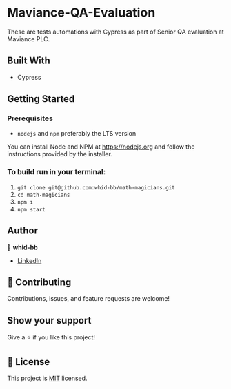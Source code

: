 # Maviance-QA-Evaluation
These are tests automations with Cypress as part of Senior QA evaluation at Maviance PLC. 

## Built With
- Cypress 

## Getting Started

### Prerequisites

- `nodejs` and `npm` preferably the LTS version

You can install Node and NPM at https://nodejs.org and follow the instructions provided by the installer.

### To build run in your terminal:

1. `git clone git@github.com:whid-bb/math-magicians.git`
2. `cd math-magicians`
3. `npm i`
4. `npm start`

## Author

👤 **whid-bb**

- [LinkedIn](https://www.linkedin.com/in/bartosz-ka%C5%BAmierczak-46a810235/)

## 🤝 Contributing

Contributions, issues, and feature requests are welcome!

## Show your support

Give a ⭐️ if you like this project!

## 📝 License

This project is [MIT](./MIT.md) licensed.

